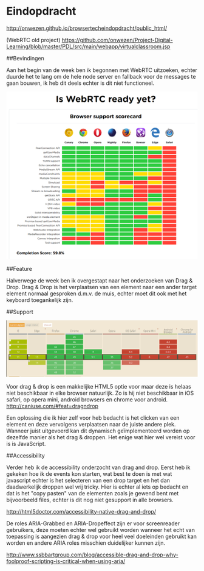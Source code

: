 # Eindopdracht

http://onwezen.github.io/browsertecheindopdracht/public_html/

(WebRTC old project)
https://github.com/onwezen/Project-Digital-Learning/blob/master/PDL/src/main/webapp/virtualclassroom.jsp

##Bevindingen

Aan het begin van de week ben ik begonnen met WebRTC uitzoeken, echter duurde het te lang om de hele node server en fallback voor de messages
te gaan bouwen, ik heb dit deels echter is dit niet functioneel.

![alt tag](webrtcsupport.png)

##Feature

Halverwege de week ben ik overgestapt naar het onderzoeken van Drag & Drop. Drag & Drop is het verplaatsen van een element naar een ander target element normaal gesproken d.m.v. de muis, echter moet dit ook met het keyboard toegankelijk zijn.

##Support

![alt tag](support.png)

Voor drag & drop is een makkelijke HTML5 optie voor maar deze is helaas
niet beschikbaar in elke browser natuurlijk. Zo is hij niet beschikbaar in iOS safari, op opera mini, android browsers en chrome voor android.
http://caniuse.com/#feat=dragndrop

Een oplossing die ik hier zelf voor heb bedacht is het clicken van een element en deze vervolgens verplaatsen naar de juiste andere plek.
Wanneer juist uitgevoerd kan dit dynamisch geïmplementeerd worden op dezelfde manier als het drag & droppen. Het enige wat hier wel vereist
voor is is JavaScript.

##Accessibility 

Verder heb ik de accessibility onderzocht van drag and drop. Eerst heb ik gekeken hoe ik de events kon starten, wat best te doen is met wat javascript echter is het selecteren van een drop target en het dan daadwerkelijk droppen wel vrij tricky. Hier is echter al iets op bedacht en dat is het "copy pasten" van de elementen zoals je gewend bent met bijvoorbeeld files, echter is dit nog niet gesupport in alle browsers. 

http://html5doctor.com/accessibility-native-drag-and-drop/

De roles ARIA-Grabbed en ARIA-Dropeffect zijn er voor screenreader gebruikers, deze moeten echter wel gebruikt worden wanneer het echt van toepassing is aangezien drag & drop voor heel veel doeleinden gebruikt kan worden en andere ARIA roles misschien duidelijker kunnen zijn.

http://www.ssbbartgroup.com/blog/accessible-drag-and-drop-why-foolproof-scripting-is-critical-when-using-aria/

